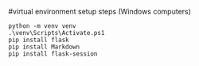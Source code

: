 #virtual environment setup steps (Windows computers)

```
python -m venv venv
.\venv\Scripts\Activate.ps1
pip install flask
pip install Markdown
pip install flask-session
```
